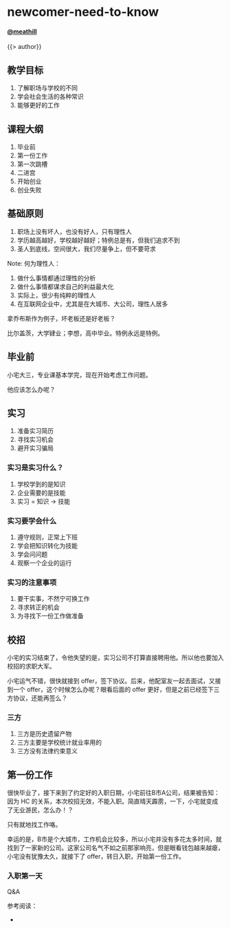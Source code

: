 <!--
title: newcomer-need-to-know
description:
-->

newcomer-need-to-know
=======

#### [@meathill](https://weibo.com/meathill/)

<!-- page -->

{{> author}}

<!-- page -->

## 教学目标

1. 了解职场与学校的不同
2. 学会社会生活的各种常识
3. 能够更好的工作

<!-- page -->

## 课程大纲

1. 毕业前
2. 第一份工作
3. 第一次跳槽
4. 二进宫
5. 开始创业
6. 创业失败

<!-- page -->

## 基础原则

1. 职场上没有坏人，也没有好人，只有理性人
2. 学历越高越好，学校越好越好；特例总是有，但我们追求不到
3. 圣人到底线，空间很大，我们尽量争上，但不要苛求

Note:
何为理性人：
1. 做什么事情都通过理性的分析
2. 做什么事情都谋求自己的利益最大化
3. 实际上，很少有纯粹的理性人
4. 在互联网企业中，尤其是在大城市、大公司，理性人居多

拿乔布斯作为例子，坏老板还是好老板？

比尔盖茨，大学肄业；李想，高中毕业。特例永远是特例。

<!-- page -->

## 毕业前

小宅大三，专业课基本学完，现在开始考虑工作问题。

他应该怎么办呢？

<!-- page -->

## 实习

1. 准备实习简历
2. 寻找实习机会
3. 避开实习骗局

<!-- section -->

### 实习是实习什么？

1. 学校学到的是知识
2. 企业需要的是技能
3. 实习 = 知识 -> 技能

<!-- section -->

### 实习要学会什么

1. 遵守规则，正常上下班
2. 学会把知识转化为技能
3. 学会问问题
4. 观察一个企业的运行

<!-- section -->

### 实习的注意事项

1. 要干实事，不然宁可换工作
2. 寻求转正的机会
3. 为寻找下一份工作做准备

<!-- page -->

## 校招

小宅的实习结束了，令他失望的是，实习公司不打算直接聘用他。所以他也要加入校招的求职大军。

<!-- page -->

小宅运气不错，很快就接到 offer，签下协议。后来，他配室友一起去面试，又接到一个 offer，这个时候怎么办呢？眼看后面的 offer 更好，但是之前已经签下三方协议，还能再签么？

<!-- section -->

### 三方

1. 三方是历史遗留产物
2. 三方主要是学校统计就业率用的
3. 三方没有法律约束意义

<!-- page -->

## 第一份工作

很快毕业了，接下来到了约定好的入职日期，小宅前往B市A公司，结果被告知：因为 HC 的关系，本次校招无效，不能入职。简直晴天霹雳，一下，小宅就变成了无业游民，怎么办！？

只有就地找工作咯。

<!-- page -->

幸运的是，B市是个大城市，工作机会比较多，所以小宅并没有多花太多时间，就找到了一家新的公司。这家公司名气不如之前那家响亮，但是眼看钱包越来越瘪，小宅没有犹豫太久，就接下了 offer，转日入职，开始第一份工作。

### 入职第一天

<!-- page -->

Q&A

<!-- page -->

参考阅读：

*
